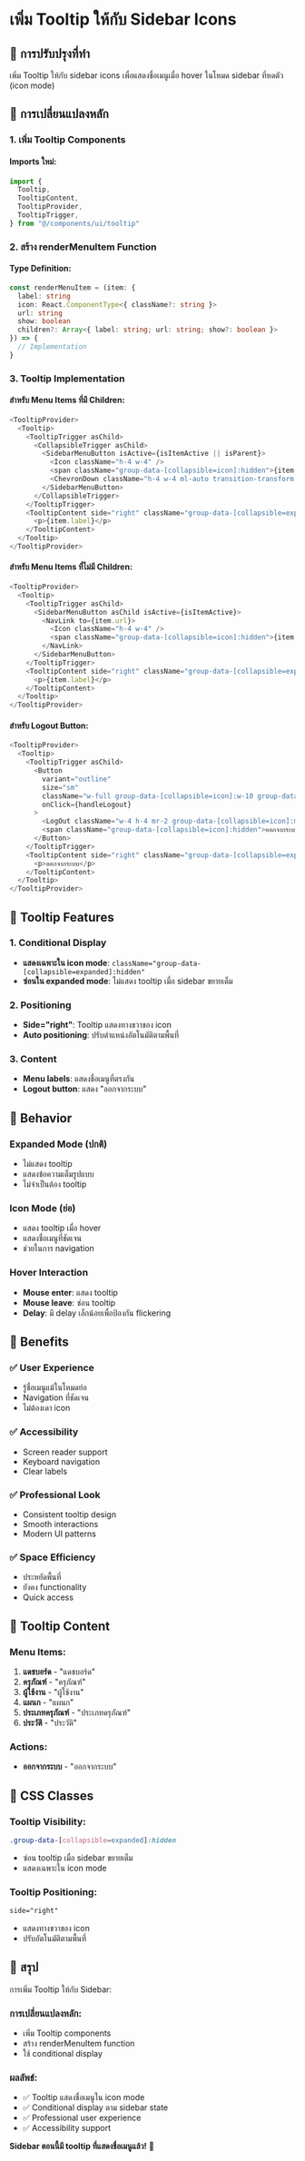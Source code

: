 # เพิ่ม Tooltip ให้กับ Sidebar Icons

## 🎯 การปรับปรุงที่ทำ

เพิ่ม Tooltip ให้กับ sidebar icons เพื่อแสดงชื่อเมนูเมื่อ hover ในโหมด sidebar ที่หดตัว (icon mode)

## 🔧 การเปลี่ยนแปลงหลัก

### **1. เพิ่ม Tooltip Components**

#### **Imports ใหม่:**
```typescript
import {
  Tooltip,
  TooltipContent,
  TooltipProvider,
  TooltipTrigger,
} from "@/components/ui/tooltip"
```

### **2. สร้าง renderMenuItem Function**

#### **Type Definition:**
```typescript
const renderMenuItem = (item: {
  label: string
  icon: React.ComponentType<{ className?: string }>
  url: string
  show: boolean
  children?: Array<{ label: string; url: string; show?: boolean }>
}) => {
  // Implementation
}
```

### **3. Tooltip Implementation**

#### **สำหรับ Menu Items ที่มี Children:**
```typescript
<TooltipProvider>
  <Tooltip>
    <TooltipTrigger asChild>
      <CollapsibleTrigger asChild>
        <SidebarMenuButton isActive={isItemActive || isParent}>
          <Icon className="h-4 w-4" />
          <span className="group-data-[collapsible=icon]:hidden">{item.label}</span>
          <ChevronDown className="h-4 w-4 ml-auto transition-transform group-data-[state=open]/collapsible:rotate-180 group-data-[collapsible=icon]:hidden" />
        </SidebarMenuButton>
      </CollapsibleTrigger>
    </TooltipTrigger>
    <TooltipContent side="right" className="group-data-[collapsible=expanded]:hidden">
      <p>{item.label}</p>
    </TooltipContent>
  </Tooltip>
</TooltipProvider>
```

#### **สำหรับ Menu Items ที่ไม่มี Children:**
```typescript
<TooltipProvider>
  <Tooltip>
    <TooltipTrigger asChild>
      <SidebarMenuButton asChild isActive={isItemActive}>
        <NavLink to={item.url}>
          <Icon className="h-4 w-4" />
          <span className="group-data-[collapsible=icon]:hidden">{item.label}</span>
        </NavLink>
      </SidebarMenuButton>
    </TooltipTrigger>
    <TooltipContent side="right" className="group-data-[collapsible=expanded]:hidden">
      <p>{item.label}</p>
    </TooltipContent>
  </Tooltip>
</TooltipProvider>
```

#### **สำหรับ Logout Button:**
```typescript
<TooltipProvider>
  <Tooltip>
    <TooltipTrigger asChild>
      <Button
        variant="outline"
        size="sm"
        className="w-full group-data-[collapsible=icon]:w-10 group-data-[collapsible=icon]:px-0"
        onClick={handleLogout}
      >
        <LogOut className="w-4 h-4 mr-2 group-data-[collapsible=icon]:mr-0" />
        <span className="group-data-[collapsible=icon]:hidden">ออกจากระบบ</span>
      </Button>
    </TooltipTrigger>
    <TooltipContent side="right" className="group-data-[collapsible=expanded]:hidden">
      <p>ออกจากระบบ</p>
    </TooltipContent>
  </Tooltip>
</TooltipProvider>
```

## 🎨 Tooltip Features

### **1. Conditional Display**
- **แสดงเฉพาะใน icon mode**: `className="group-data-[collapsible=expanded]:hidden"`
- **ซ่อนใน expanded mode**: ไม่แสดง tooltip เมื่อ sidebar ขยายเต็ม

### **2. Positioning**
- **Side="right"**: Tooltip แสดงทางขวาของ icon
- **Auto positioning**: ปรับตำแหน่งอัตโนมัติตามพื้นที่

### **3. Content**
- **Menu labels**: แสดงชื่อเมนูที่ตรงกัน
- **Logout button**: แสดง "ออกจากระบบ"

## 📱 Behavior

### **Expanded Mode (ปกติ)**
- ไม่แสดง tooltip
- แสดงข้อความเต็มรูปแบบ
- ไม่จำเป็นต้อง tooltip

### **Icon Mode (ย่อ)**
- แสดง tooltip เมื่อ hover
- แสดงชื่อเมนูที่ชัดเจน
- ช่วยในการ navigation

### **Hover Interaction**
- **Mouse enter**: แสดง tooltip
- **Mouse leave**: ซ่อน tooltip
- **Delay**: มี delay เล็กน้อยเพื่อป้องกัน flickering

## 🚀 Benefits

### **✅ User Experience**
- รู้ชื่อเมนูแม้ในโหมดย่อ
- Navigation ที่ชัดเจน
- ไม่ต้องเดา icon

### **✅ Accessibility**
- Screen reader support
- Keyboard navigation
- Clear labels

### **✅ Professional Look**
- Consistent tooltip design
- Smooth interactions
- Modern UI patterns

### **✅ Space Efficiency**
- ประหยัดพื้นที่
- ยังคง functionality
- Quick access

## 🎯 Tooltip Content

### **Menu Items:**
1. **แดชบอร์ด** - "แดชบอร์ด"
2. **ครุภัณฑ์** - "ครุภัณฑ์"
3. **ผู้ใช้งาน** - "ผู้ใช้งาน"
4. **แผนก** - "แผนก"
5. **ประเภทครุภัณฑ์** - "ประเภทครุภัณฑ์"
6. **ประวัติ** - "ประวัติ"

### **Actions:**
- **ออกจากระบบ** - "ออกจากระบบ"

## 🔄 CSS Classes

### **Tooltip Visibility:**
```css
.group-data-[collapsible=expanded]:hidden
```
- ซ่อน tooltip เมื่อ sidebar ขยายเต็ม
- แสดงเฉพาะใน icon mode

### **Tooltip Positioning:**
```css
side="right"
```
- แสดงทางขวาของ icon
- ปรับอัตโนมัติตามพื้นที่

## 📝 สรุป

การเพิ่ม Tooltip ให้กับ Sidebar:

### **การเปลี่ยนแปลงหลัก:**
- เพิ่ม Tooltip components
- สร้าง renderMenuItem function
- ใช้ conditional display

### **ผลลัพธ์:**
- ✅ Tooltip แสดงชื่อเมนูใน icon mode
- ✅ Conditional display ตาม sidebar state
- ✅ Professional user experience
- ✅ Accessibility support

**Sidebar ตอนนี้มี tooltip ที่แสดงชื่อเมนูแล้ว!** 🎉 